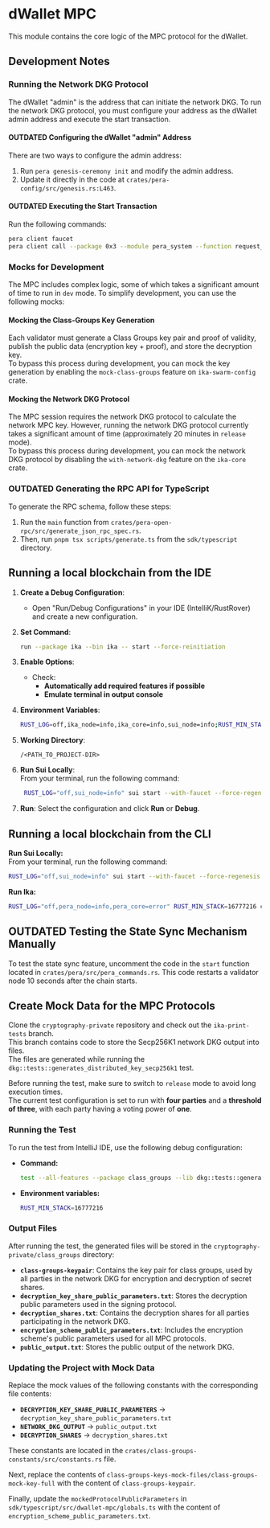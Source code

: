 # dWallet MPC

This module contains the core logic of the MPC protocol for the dWallet.

## Development Notes

### Running the Network DKG Protocol

The dWallet "admin" is the address that can initiate the network DKG.
To run the network DKG protocol,
you must configure your address as the dWallet admin address and execute the start transaction.

#### **OUTDATED** Configuring the dWallet "admin" Address

There are two ways to configure the admin address:

1. Run `pera genesis-ceremony init` and modify the admin address.
2. Update it directly in the code at `crates/pera-config/src/genesis.rs:L463`.

#### **OUTDATED** Executing the Start Transaction

Run the following commands:

```bash
pera client faucet
pera client call --package 0x3 --module pera_system --function request_start_network_dkg --args 1 0x5 --gas-budget 1000000000
```

### Mocks for Development

The MPC includes complex logic, some of which takes a significant amount of time to run in `dev` mode.
To simplify development, you can use the following mocks:

#### Mocking the Class-Groups Key Generation

Each validator must generate a Class Groups key pair and proof of validity,
publish the public data (encryption key + proof), and store the decryption key.  
To bypass this process during development, you can mock the key generation by enabling the `mock-class-groups` feature
on `ika-swarm-config` crate.

#### Mocking the Network DKG Protocol

The MPC session requires the network DKG protocol to calculate the network MPC key.
However, running the network DKG protocol currently takes a significant amount of time (approximately 20 minutes in
`release` mode).  
To bypass this process during development, you can mock the network DKG protocol by disabling the `with-network-dkg`
feature on the `ika-core` crate.

### **OUTDATED** Generating the RPC API for TypeScript

To generate the RPC schema, follow these steps:

1. Run the `main` function from `crates/pera-open-rpc/src/generate_json_rpc_spec.rs`.
2. Then, run `pnpm tsx scripts/generate.ts` from the `sdk/typescript` directory.

## Running a local blockchain from the IDE

1. **Create a Debug Configuration**:
    - Open "Run/Debug Configurations" in your IDE (IntelliK/RustRover) and create a new configuration.

2. **Set Command**:

   ```bash
   run --package ika --bin ika -- start --force-reinitiation
   ```

3. **Enable Options**:
    - Check:
        - **Automatically add required features if possible**
        - **Emulate terminal in output console**

4. **Environment Variables**:
   ```bash
   RUST_LOG=off,ika_node=info,ika_core=info,sui_node=info;RUST_MIN_STACK=16777216
   ```

5. **Working Directory**:
   ```plaintext
   /<PATH_TO_PROJECT-DIR>
   ```

6. **Run Sui Locally**:  
   From your terminal, run the following command:
   ```bash
    RUST_LOG="off,sui_node=info" sui start --with-faucet --force-regenesis --epoch-duration-ms 18000000
   ```

7. **Run**: Select the configuration and click **Run** or **Debug**.

## Running a local blockchain from the CLI

**Run Sui Locally:**  
From your terminal, run the following command:

```bash
RUST_LOG="off,sui_node=info" sui start --with-faucet --force-regenesis --epoch-duration-ms 18000000
```

**Run Ika:**

```bash
RUST_LOG="off,pera_node=info,pera_core=error" RUST_MIN_STACK=16777216 cargo run --bin ika -- start --force-reinitiation
```

## **OUTDATED** Testing the State Sync Mechanism Manually

To test the state sync feature, uncomment the code in the `start` function located in
`crates/pera/src/pera_commands.rs`.
This code restarts a validator node 10 seconds after the chain starts.

## Create Mock Data for the MPC Protocols

Clone the `cryptography-private` repository and check out the `ika-print-tests` branch.  
This branch contains code to store the Secp256K1 network DKG output into files.  
The files are generated while running the `dkg::tests::generates_distributed_key_secp256k1` test.

Before running the test, make sure to switch to `release` mode to avoid long execution times.  
The current test configuration is set to run with **four parties** and a **threshold of three**, with each party having
a voting power of **one**.

### Running the Test

To run the test from IntelliJ IDE, use the following debug configuration:

- **Command:**
  ```sh
  test --all-features --package class_groups --lib dkg::tests::generates_distributed_key_secp256k1 -- --nocapture
  ```
- **Environment variables:**
  ```sh
  RUST_MIN_STACK=16777216
  ```

### Output Files

After running the test, the generated files will be stored in the `cryptography-private/class_groups` directory:

- **`class-groups-keypair`**: Contains the key pair for class groups, used by all parties in the network DKG for
  encryption and decryption of secret shares.
- **`decryption_key_share_public_parameters.txt`**: Stores the decryption public parameters used in the signing
  protocol.
- **`decryption_shares.txt`**: Contains the decryption shares for all parties participating in the network DKG.
- **`encryption_scheme_public_parameters.txt`**: Includes the encryption scheme's public parameters used for all MPC
  protocols.
- **`public_output.txt`**: Stores the public output of the network DKG.

### Updating the Project with Mock Data

Replace the mock values of the following constants with the corresponding file contents:

- **`DECRYPTION_KEY_SHARE_PUBLIC_PARAMETERS`** → `decryption_key_share_public_parameters.txt`
- **`NETWORK_DKG_OUTPUT`** → `public_output.txt`
- **`DECRYPTION_SHARES`** → `decryption_shares.txt`

These constants are located in the `crates/class-groups-constants/src/constants.rs` file.

Next, replace the contents of `class-groups-keys-mock-files/class-groups-mock-key-full` with the content of
`class-groups-keypair`.

Finally, update the `mockedProtocolPublicParameters` in `sdk/typescript/src/dwallet-mpc/globals.ts` with the content of
`encryption_scheme_public_parameters.txt`.  
